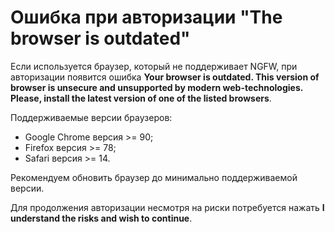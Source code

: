 # Ошибка при авторизации "The browser is outdated"

Если используется браузер, который не поддерживает NGFW, при авторизации появится ошибка **Your browser is outdated. This version of browser is unsecure and unsupported by modern web-technologies. Please, install the latest version of one of the listed browsers**.

Поддерживаемые версии браузеров: 
* Google Chrome версия >= 90;
* Firefox версия >= 78;
* Safari версия >= 14. 

Рекомендуем обновить браузер до минимально поддерживаемой версии.

Для продолжения авторизации несмотря на риски потребуется нажать **I understand the risks and wish to continue**.
